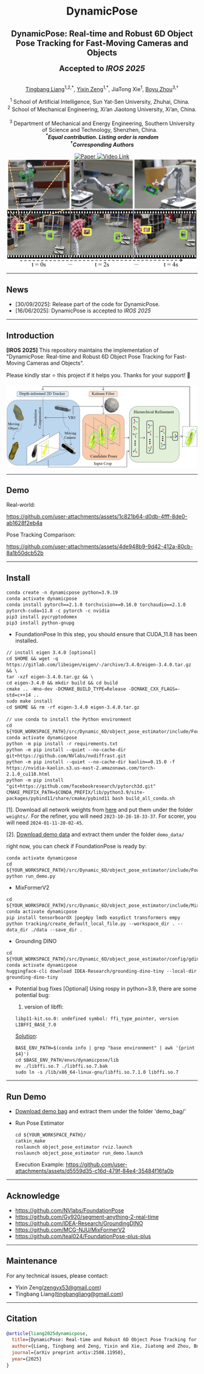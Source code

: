 <div align="center">
    <h1> 
      DynamicPose
    </h1>
    </h1>
    <h2>DynamicPose: Real-time and Robust 6D Object Pose Tracking for Fast-Moving Cameras and Objects</h2>
        <p align="center">
        <strong><span style="font-size: 20px;">Accepted to <em>IROS 2025</em> </span></strong>
        </p>
    <br>
        <a href="https://robotics-star.com/people" target="_blank">Tingbang Liang</a><sup>1,2,*</sup>,
        <a href="https://robotics-star.com/people" target="_blank">Yixin Zeng</a><sup>1,*</sup>,
        JiaTong Xie<sup>1</sup>,
        <!-- <a href="https://facultyprofiles.hkust-gz.edu.cn/faculty-personal-page/ZHOU-Jinni/eejinni" target="_blank">Jinni Zhou</a><sup>1</sup>,
        Zhenchao Qi</a><sup>1</sup>, -->
        <!-- <a href="https://personal.hkust-gz.edu.cn/junma/people-page.html" target="_blank">Jun Ma</a><sup>1</sup>, -->
        <a href="https://robotics-star.com/people" target="_blank">Boyu Zhou</a><sup>3,†</sup>
        <p>
        <h45>
            <sup>1</sup> School of Artificial Intelligence, Sun Yat-Sen University, Zhuhai, China. &nbsp;&nbsp;
            <br>
            <sup>2</sup> School of Mechanical Engineering, Xi’an Jiaotong University, Xi’an, China. &nbsp;&nbsp;
            <br>
            <sup>3</sup> Department of Mechanical and Energy Engineering, Southern University of Science and Technology, Shenzhen, China. &nbsp;&nbsp;
            <br>
        </h45>
        <strong>
        <em>
        <sup>*</sup>Equal contribution. Listing order is random    
        <br>
        <sup>†</sup>Corresponding Authors
        </em>
        </strong>
    </p>
    <a href="https://arxiv.org/abs/2508.11950">
      <img alt="Paper" src="https://img.shields.io/badge/Paper-arXiv-red?style=flat"/>
    </a>
    <a href="http://xhslink.com/a/U3WUSAKxpJTdb">
        <img src="https://img.shields.io/badge/▶️-Video-blue?style=flat" alt="Video Link" />
    </a>

<br>

</div>

<!-- ![TOP](./assets/top.jpg){width=900px} -->

<div align="center">
  <img src="./assets/top.jpg" alt="TOP" width="800" />
</div>

---
## News
- [30/09/2025]: Release part of the code for DynamicPose.
- [16/06/2025]: DynamicPose is accepted to *IROS 2025*
---
## Introduction

**[IROS 2025]** This repository maintains the implementation of "DynamicPose: Real-time and Robust 6D Object Pose Tracking for Fast-Moving Cameras and Objects".

Please kindly star ⭐ this project if it helps you. Thanks for your support! 💖

<div align="center">
  <img src="./assets/pipeline.jpg" alt="TOP" />
</div>


---
## Demo

Real-world:

https://github.com/user-attachments/assets/1c821b64-d0db-4fff-8de0-ab1628f2eb4a

Pose Tracking Comparison:

https://github.com/user-attachments/assets/4de948b9-9d42-412a-80cb-8a1b50dcb52b


---
## Install
```
conda create -n dynamicpose python=3.9.19
conda activate dynamicpose
conda install pytorch==2.1.0 torchvision==0.16.0 torchaudio==2.1.0 pytorch-cuda=11.8 -c pytorch -c nvidia
pip3 install pycryptodomex 
pip3 install python-gnupg
```


- FoundationPose
  In this step, you should ensure that CUDA_11.8 has been installed.
```
// install eigen 3.4.0 [optional]
cd $HOME && wget -q https://gitlab.com/libeigen/eigen/-/archive/3.4.0/eigen-3.4.0.tar.gz && \
tar -xzf eigen-3.4.0.tar.gz && \
cd eigen-3.4.0 && mkdir build && cd build
cmake .. -Wno-dev -DCMAKE_BUILD_TYPE=Release -DCMAKE_CXX_FLAGS=-std=c++14 ..
sudo make install
cd $HOME && rm -rf eigen-3.4.0 eigen-3.4.0.tar.gz

// use conda to install the Python environment
cd ${YOUR_WORKSPACE_PATH}/src/Dynamic_6D/object_pose_estimator/include/FoundationPose
conda activate dynamicpose
python -m pip install -r requirements.txt
python -m pip install --quiet --no-cache-dir git+https://github.com/NVlabs/nvdiffrast.git
python -m pip install --quiet --no-cache-dir kaolin==0.15.0 -f https://nvidia-kaolin.s3.us-east-2.amazonaws.com/torch-2.1.0_cu118.html
python -m pip install "git+https://github.com/facebookresearch/pytorch3d.git"
CMAKE_PREFIX_PATH=$CONDA_PREFIX/lib/python3.9/site-packages/pybind11/share/cmake/pybind11 bash build_all_conda.sh
```

[1]. Download all network weights from [here](https://drive.google.com/drive/folders/1DFezOAD0oD1BblsXVxqDsl8fj0qzB82i?usp=sharing) and put them under the folder `weights/`. For the refiner, you will need `2023-10-28-18-33-37`. For scorer, you will need `2024-01-11-20-02-45`.

[2]. [Download demo data](https://drive.google.com/drive/folders/1pRyFmxYXmAnpku7nGRioZaKrVJtIsroP?usp=sharing) and extract them under the folder `demo_data/`

right now, you can check if FoundationPose is ready by:
```
conda activate dynamicpose
cd ${YOUR_WORKSPACE_PATH}/src/Dynamic_6D/object_pose_estimator/include/FoundationPose
python run_demo.py
```

- MixFormerV2
```
cd ${YOUR_WORKSPACE_PATH}/src/Dynamic_6D/object_pose_estimator/include/MixFormerV2
conda activate dynamicpose
pip install tensorboardX jpeg4py lmdb easydict transformers empy
python tracking/create_default_local_file.py --workspace_dir . --data_dir ./data --save_dir .
```

- Grounding DINO
```
cd ${YOUR_WORKSPACE_PATH}/src/Dynamic_6D/object_pose_estimator/config/gdino_checkpoints/
conda activate dynamicpose
huggingface-cli download IDEA-Research/grounding-dino-tiny --local-dir grounding-dino-tiny
```

- Potential bug fixes [Optional]
  Using rospy in python=3.9, there are some potential bug:

    1) version of libffi:  
    ```
    libp11-kit.so.0: undefined symbol: ffi_type_pointer, version LIBFFI_BASE_7.0
    ```
    [Solution](https://blog.csdn.net/qq_38606680/article/details/129118491?spm=1001.2014.3001.5506): 
    ```
    BASE_ENV_PATH=$(conda info | grep "base environment" | awk '{print $4}')
    cd $BASE_ENV_PATH/envs/dynamicpose/lib
    mv ./libffi.so.7 ./libffi.so.7.bak
    sudo ln -s /lib/x86_64-linux-gnu/libffi.so.7.1.0 libffi.so.7
    ```

---
## Run Demo
- [Download demo bag](https://pan.baidu.com/s/161YF7J0G94x60W3eEm0hLA?pwd=2299) and extract them under the folder 'demo_bag/'
  
- Run Pose Estimator
  ```
  cd ${YOUR_WORKSPACE_PATH}/
  catkin_make
  roslaunch object_pose_estimator rviz.launch
  roslaunch object_pose_estimator run_demo.launch
  ```

  Execution Example: 
  https://github.com/user-attachments/assets/d5559d35-c16d-479f-84e4-35484f16fa0b

---
## Acknowledge
- https://github.com/NVlabs/FoundationPose
- https://github.com/Gy920/segment-anything-2-real-time
- https://github.com/IDEA-Research/GroundingDINO
- https://github.com/MCG-NJU/MixFormerV2
- https://github.com/teal024/FoundationPose-plus-plus

---
## Maintenance
For any technical issues, please contact:
  * Yixin Zeng(zengyx53@gmail.com)
  * Tingbang Liang(tingbangliang@gmail.com)
---
## Citation
```bibtex
@article{liang2025dynamicpose,
  title={DynamicPose: Real-time and Robust 6D Object Pose Tracking for Fast-Moving Cameras and Objects},
  author={Liang, Tingbang and Zeng, Yixin and Xie, Jiatong and Zhou, Boyu},
  journal={arXiv preprint arXiv:2508.11950},
  year={2025}
}
```